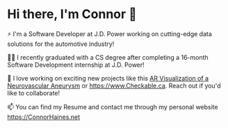 # Hi there, I'm Connor 👋

⚡ I'm a Software Developer at J.D. Power working on cutting-edge data solutions for the automotive industry!

👩‍💻 I recently graduated with a CS degree after completing a 16-month Software Development internship at J.D. Power!

🔭 I love working on exciting new projects like this [AR Visualization of a Neurovascular Aneurysm](https://www.youtube.com/watch?v=BPGqZ186OqE) or https://www.Checkable.ca. Reach out if you'd like to collaborate!

📫 You can find my Resume and contact me through my personal website https://ConnorHaines.net

<!--
**connor2033/connor2033** is a ✨ _special_ ✨ repository because its `README.md` (this file) appears on your GitHub profile.

Here are some ideas to get you started:

- 🔭 I’m currently working on ...
- 🌱 I’m currently learning ...
- 👯 I’m looking to collaborate on ...
- 🤔 I’m looking for help with ...
- 💬 Ask me about ...
- 📫 How to reach me: ...
- 😄 Pronouns: ...
- ⚡ Fun fact: ...
-->
